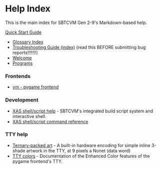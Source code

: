 # Help Index
This is the main index for SBTCVM Gen 2-9's Markdown-based help.

[Quick Start Guide](../../guide.md)

- [Glossary Index](glossary/glossary.md)
- [Troubleshooting Guide (index)](troubleshoot/troubleshoot.md) (read this BEFORE submitting bug reports!!!!!!!)
- [Welcome](welcome.md)
- [Programs](programs.md)

### Frontends

- [vm - pygame frontend](vm_pygame.md)

### Development

- [XAS shell/script help](xas.md) - SBTCVM's integrated build script system and interactive shell.
- [XAS shell/script command reference](xas_com.md)

### TTY help

- [Ternary-packed art](tpa.md) - A built-in hardware encoding for simple inline 3-shade artwork in the TTY, at 9 pixels a Nonet (data word)
- [TTY colors](tty_colors.md) - Documentation of the Enhanced Color features of the pygame frontend's TTY.
